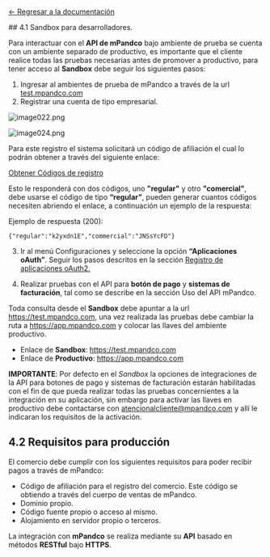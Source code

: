 [<- Regresar a la documentación]({{site.baseurl}}/)

<div id="step6"></div>
## 4.1 Sandbox para desarrolladores.

Para interactuar con el **API de mPandco** bajo ambiente de prueba se cuenta con un ambiente separado de productivo, es importante que el cliente realice todas las pruebas necesarias antes de promover a productivo, para tener acceso al **Sandbox** debe seguir los siguientes pasos:

1. Ingresar al ambientes de prueba de mPandco a través de la url [test.mpandco.com](https://test.mpandco.com)
2. Registrar una cuenta de tipo empresarial.

![image022.png]({{site.baseurl}}/images/image022.png)

![image024.png]({{site.baseurl}}/images/image024.png)

Para este registro el sistema solicitará un código de afiliación el cual lo podrán obtener a través del siguiente enlace:

  [Obtener Códigos de registro](https://test.mpandco.com/bc38875a09308a2/codes.json?access_token=f21d867c420680a2e4b90e761a9e751f)

Esto le responderá con dos códigos, uno **"regular"** y otro **"comercial"**, debe usarse el código de tipo **“regular”**, pueden generar cuantos códigos necesiten abriendo el enlace, a continuación un ejemplo de la respuesta:

Ejemplo de respuesta (200):

    {"regular":"k2yxdn1E","commercial":"JNSsYcFD"}

3. Ir al menú Configuraciones y seleccione la opción **“Aplicaciones oAuth”**. Seguir los pasos descritos en la sección [Registro de aplicaciones oAuth2.]({{site.baseurl}}/docs/keys/step-4-1.html)

4. Realizar pruebas con el API para **botón de pago** y **sistemas de facturación**, tal como se describe en la sección Uso del API mPandco.

Toda consulta desde el **Sandbox** debe apuntar a la url https://test.mpandco.com, una vez realizada las pruebas debe cambiar la ruta a https://app.mpandco.com y colocar las llaves del ambiente productivo.

- Enlace de **Sandbox**: https://test.mpandco.com
- Enlace de **Productivo**: https://app.mpandco.com

**IMPORTANTE**: Por defecto en el _Sandbox_ la opciones de integraciones de la API para botones de pago y sistemas de facturación estarán habilitadas con el fin de que pueda realizar todas las pruebas concernientes a la integración en su aplicación, sin embargo para activar las llaves en productivo debe contactarse con atencionalcliente@mpandco.com y allí le indicaran los requisitos de la activación.


<div id="step42"></div>

## 4.2 Requisitos para producción
El comercio debe cumplir con los siguientes requisitos para poder recibir pagos a través de mPandco:

- Código de afiliación para el registro del comercio. Este código se obtiendo a través del cuerpo de ventas de mPandco. 
- Dominio propio.
- Código fuente propio o acceso al mismo.
- Alojamiento en servidor propio o terceros.

La integración con **mPandco** se realiza mediante su **API** basado en métodos **RESTful** bajo **HTTPS**.